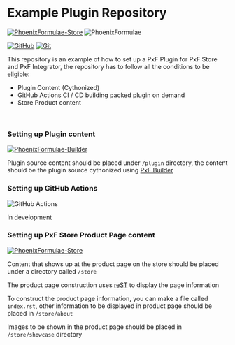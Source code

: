 <!-- LINKS -->
[phoenix-formulae]: https://phoenixformulae.com/
[phoenix-formulae-store]: https://store.phoenixformulae.com/
<!-- LINKS -->

<!-- PROJECTS -->
[projects:pxf-builder]: https://github.com/PhoenixFormulae/PxF-Builder
<!-- PROJECTS -->

<!-- OTHERS -->
[tools:github]: http://www.gihub.com/
[tools:git]: https://git-scm.com/
<!-- OTHERS -->


# Example Plugin Repository
[![PhoenixFormulae-Store](https://img.shields.io/badge/PhoenixFormulae-Store-orange.svg?style=for-the-badge&logo=data%3Aimage%2Fpng%3Bbase64%2CiVBORw0KGgoAAAANSUhEUgAAABAAAAAQCAMAAAFfKj%2FFAAAACXBIWXMAAA7EAAAOxAGVKw4bAAACIlBMVEWAgICecWhsbG3Xjitra2pQUFBvcnSJhoGNiIGPioNMSkh5gYuKenZ5ho1VX2duZ1eYin1YZGx0bFmaj4KdkoSgjHpuh5ummHFti6O1imVtiZ9sjKOsl4C2iWiyk3iUXlGNeUp7ZjpTdY5sjKVsjKWXf0jCpYSeUj%2BaRjPakjvLo306a5GmdFlRiLJvh5u5kj68cz1SksTAljzZm2bktVNRksVOksbnuFPbq0XkoUjSj2JNkshdnc9SlcnajUfwwVvrsEnVgTxOls%2FHeVC6tF7zx02%2BZ0D1wE1Ilc%2Fxx2tem7%2BAlKb6v1KHjoqjmGl5obuGqY2HoJiPoYfipSbmYSgAAABFkcxFks5HldFIldFboNZdmrhqlKVrka9xla19oJKMut2OfXOQk3yTgYOcmXeliGSnyeO1dS24n165XC66nmS6n4q%2Bc1u%2Bwo%2FLczXWsYXZxHzfwyDgkDfhkRTjlxrnKBHoOhnomBHouRPo0x3qKR7qUiDqf0XqhzXrYyXsNyPsZSbsaQrsbA7sbivtWiLtcAztdi7ucSbufzDuqRLuzxDvcBjvkiXwgC3xjSbyhx70ijv0lkX00Bv1gTz1lyL1l0T1ny71p131y3D2lUP2mzf2pTn2pkj2sW72zof3lj%2F3p1H3sg%2F3s2P3tGr5sCr6tkn6xFr6yQz6yj%2F71YX82AP824f9yFr90zf92hr94wX%2Bw1D%2BxFD%2BxVD%2BxlD%2B3Zf%2FyFHSXopCAAAAVXRSTlMAAQUFBgkJCgsMDxAQEiUmJisrKzAwOT5ITU5SU1RZWmBiZ2pscHaMl5ekp6eptba3wMLHyMnR0tfY2dra3d3d4OLk6ert7%2FT5%2Bfr7%2B%2F39%2Fv7%2B%2Fv7%2BeqFSlgAAAAFiS0dEVZMEuDMAAAEASURBVBgZNcEDV55hAIDhO9vGsrGs5bZsnHrism3btu1aXt%2F%2F661zui4kP2eRdDzhEiiAkE19zEAFk1wRTWVm2jjap%2FuKaKoaF4gY%2FPBYF6K4%2FHEOu4bjronDnQfARvaWCOjy6Qf8IkzkmxrKEUeeEKGWrtT8FaIi676d5rbU%2Bpz57RXSW5ZXB47OZcjr7fUvROkgiX%2FddUTiZgQa5vYOFlpg5QTWv9XwKa0WkgAMIhRwrvsTniC%2BJEXGdvbgXdbXWyQKa4eGqzKebxan8CxpbcoeOzmYHj27vbu%2BkqHsntw4eDE5stS9NbOW4mXLJ%2F%2F%2FLxuX%2F96D%2BKbkK5MEqyP5AA1%2FSyF%2FKQx0AAAAAElFTkSuQmCC
)][phoenix-formulae-store]
![PhoenixFormulae](https://img.shields.io/badge/PhoenixFormulae-Plugin-orange.svg?style=for-the-badge&logo=data%3Aimage%2Fpng%3Bbase64%2CiVBORw0KGgoAAAANSUhEUgAAABAAAAAQCAMAAAFfKj%2FFAAAACXBIWXMAAA7EAAAOxAGVKw4bAAACIlBMVEWAgICecWhsbG3Xjitra2pQUFBvcnSJhoGNiIGPioNMSkh5gYuKenZ5ho1VX2duZ1eYin1YZGx0bFmaj4KdkoSgjHpuh5ummHFti6O1imVtiZ9sjKOsl4C2iWiyk3iUXlGNeUp7ZjpTdY5sjKVsjKWXf0jCpYSeUj%2BaRjPakjvLo306a5GmdFlRiLJvh5u5kj68cz1SksTAljzZm2bktVNRksVOksbnuFPbq0XkoUjSj2JNkshdnc9SlcnajUfwwVvrsEnVgTxOls%2FHeVC6tF7zx02%2BZ0D1wE1Ilc%2Fxx2tem7%2BAlKb6v1KHjoqjmGl5obuGqY2HoJiPoYfipSbmYSgAAABFkcxFks5HldFIldFboNZdmrhqlKVrka9xla19oJKMut2OfXOQk3yTgYOcmXeliGSnyeO1dS24n165XC66nmS6n4q%2Bc1u%2Bwo%2FLczXWsYXZxHzfwyDgkDfhkRTjlxrnKBHoOhnomBHouRPo0x3qKR7qUiDqf0XqhzXrYyXsNyPsZSbsaQrsbA7sbivtWiLtcAztdi7ucSbufzDuqRLuzxDvcBjvkiXwgC3xjSbyhx70ijv0lkX00Bv1gTz1lyL1l0T1ny71p131y3D2lUP2mzf2pTn2pkj2sW72zof3lj%2F3p1H3sg%2F3s2P3tGr5sCr6tkn6xFr6yQz6yj%2F71YX82AP824f9yFr90zf92hr94wX%2Bw1D%2BxFD%2BxVD%2BxlD%2B3Zf%2FyFHSXopCAAAAVXRSTlMAAQUFBgkJCgsMDxAQEiUmJisrKzAwOT5ITU5SU1RZWmBiZ2pscHaMl5ekp6eptba3wMLHyMnR0tfY2dra3d3d4OLk6ert7%2FT5%2Bfr7%2B%2F39%2Fv7%2B%2Fv7%2BeqFSlgAAAAFiS0dEVZMEuDMAAAEASURBVBgZNcEDV55hAIDhO9vGsrGs5bZsnHrism3btu1aXt%2F%2F661zui4kP2eRdDzhEiiAkE19zEAFk1wRTWVm2jjap%2FuKaKoaF4gY%2FPBYF6K4%2FHEOu4bjronDnQfARvaWCOjy6Qf8IkzkmxrKEUeeEKGWrtT8FaIi676d5rbU%2Bpz57RXSW5ZXB47OZcjr7fUvROkgiX%2FddUTiZgQa5vYOFlpg5QTWv9XwKa0WkgAMIhRwrvsTniC%2BJEXGdvbgXdbXWyQKa4eGqzKebxan8CxpbcoeOzmYHj27vbu%2BkqHsntw4eDE5stS9NbOW4mXLJ%2F%2F%2FLxuX%2F96D%2BKbkK5MEqyP5AA1%2FSyF%2FKQx0AAAAAElFTkSuQmCC
)

[![GitHub](https://img.shields.io/badge/github-%23121011.svg?style=for-the-badge&logo=github&logoColor=white)][tools:github]
[![Git](https://img.shields.io/badge/git-%23F05033.svg?style=for-the-badge&logo=git&logoColor=white)][tools:git]

This repository is an example of how to set up a PxF Plugin
for PxF Store and PxF Integrator, the repository has to follow all the conditions to be eligible:
 - Plugin Content (Cythonized)
 - GitHub Actions CI / CD building packed plugin on demand
 - Store Product content
 
<br />


### Setting up Plugin content
[![PhoenixFormulae-Builder](https://img.shields.io/badge/PhoenixFormulae-Builder-orange.svg?style=for-the-badge&logo=data%3Aimage%2Fpng%3Bbase64%2CiVBORw0KGgoAAAANSUhEUgAAABAAAAAQCAMAAAFfKj%2FFAAAACXBIWXMAAA7EAAAOxAGVKw4bAAACIlBMVEWAgICecWhsbG3Xjitra2pQUFBvcnSJhoGNiIGPioNMSkh5gYuKenZ5ho1VX2duZ1eYin1YZGx0bFmaj4KdkoSgjHpuh5ummHFti6O1imVtiZ9sjKOsl4C2iWiyk3iUXlGNeUp7ZjpTdY5sjKVsjKWXf0jCpYSeUj%2BaRjPakjvLo306a5GmdFlRiLJvh5u5kj68cz1SksTAljzZm2bktVNRksVOksbnuFPbq0XkoUjSj2JNkshdnc9SlcnajUfwwVvrsEnVgTxOls%2FHeVC6tF7zx02%2BZ0D1wE1Ilc%2Fxx2tem7%2BAlKb6v1KHjoqjmGl5obuGqY2HoJiPoYfipSbmYSgAAABFkcxFks5HldFIldFboNZdmrhqlKVrka9xla19oJKMut2OfXOQk3yTgYOcmXeliGSnyeO1dS24n165XC66nmS6n4q%2Bc1u%2Bwo%2FLczXWsYXZxHzfwyDgkDfhkRTjlxrnKBHoOhnomBHouRPo0x3qKR7qUiDqf0XqhzXrYyXsNyPsZSbsaQrsbA7sbivtWiLtcAztdi7ucSbufzDuqRLuzxDvcBjvkiXwgC3xjSbyhx70ijv0lkX00Bv1gTz1lyL1l0T1ny71p131y3D2lUP2mzf2pTn2pkj2sW72zof3lj%2F3p1H3sg%2F3s2P3tGr5sCr6tkn6xFr6yQz6yj%2F71YX82AP824f9yFr90zf92hr94wX%2Bw1D%2BxFD%2BxVD%2BxlD%2B3Zf%2FyFHSXopCAAAAVXRSTlMAAQUFBgkJCgsMDxAQEiUmJisrKzAwOT5ITU5SU1RZWmBiZ2pscHaMl5ekp6eptba3wMLHyMnR0tfY2dra3d3d4OLk6ert7%2FT5%2Bfr7%2B%2F39%2Fv7%2B%2Fv7%2BeqFSlgAAAAFiS0dEVZMEuDMAAAEASURBVBgZNcEDV55hAIDhO9vGsrGs5bZsnHrism3btu1aXt%2F%2F661zui4kP2eRdDzhEiiAkE19zEAFk1wRTWVm2jjap%2FuKaKoaF4gY%2FPBYF6K4%2FHEOu4bjronDnQfARvaWCOjy6Qf8IkzkmxrKEUeeEKGWrtT8FaIi676d5rbU%2Bpz57RXSW5ZXB47OZcjr7fUvROkgiX%2FddUTiZgQa5vYOFlpg5QTWv9XwKa0WkgAMIhRwrvsTniC%2BJEXGdvbgXdbXWyQKa4eGqzKebxan8CxpbcoeOzmYHj27vbu%2BkqHsntw4eDE5stS9NbOW4mXLJ%2F%2F%2FLxuX%2F96D%2BKbkK5MEqyP5AA1%2FSyF%2FKQx0AAAAAElFTkSuQmCC
)][projects:pxf-builder]

Plugin source content should be placed under `/plugin`  directory, the content
should be the plugin source cythonized using [PxF Builder][projects:pxf-builder]


### Setting up GitHub Actions
![GitHub Actions](https://img.shields.io/badge/githubactions-%232671E5.svg?style=for-the-badge&logo=githubactions&logoColor=white)

In development



### Setting up PxF Store Product Page content
[![PhoenixFormulae-Store](https://img.shields.io/badge/PhoenixFormulae-Store-orange.svg?style=for-the-badge&logo=data%3Aimage%2Fpng%3Bbase64%2CiVBORw0KGgoAAAANSUhEUgAAABAAAAAQCAMAAAFfKj%2FFAAAACXBIWXMAAA7EAAAOxAGVKw4bAAACIlBMVEWAgICecWhsbG3Xjitra2pQUFBvcnSJhoGNiIGPioNMSkh5gYuKenZ5ho1VX2duZ1eYin1YZGx0bFmaj4KdkoSgjHpuh5ummHFti6O1imVtiZ9sjKOsl4C2iWiyk3iUXlGNeUp7ZjpTdY5sjKVsjKWXf0jCpYSeUj%2BaRjPakjvLo306a5GmdFlRiLJvh5u5kj68cz1SksTAljzZm2bktVNRksVOksbnuFPbq0XkoUjSj2JNkshdnc9SlcnajUfwwVvrsEnVgTxOls%2FHeVC6tF7zx02%2BZ0D1wE1Ilc%2Fxx2tem7%2BAlKb6v1KHjoqjmGl5obuGqY2HoJiPoYfipSbmYSgAAABFkcxFks5HldFIldFboNZdmrhqlKVrka9xla19oJKMut2OfXOQk3yTgYOcmXeliGSnyeO1dS24n165XC66nmS6n4q%2Bc1u%2Bwo%2FLczXWsYXZxHzfwyDgkDfhkRTjlxrnKBHoOhnomBHouRPo0x3qKR7qUiDqf0XqhzXrYyXsNyPsZSbsaQrsbA7sbivtWiLtcAztdi7ucSbufzDuqRLuzxDvcBjvkiXwgC3xjSbyhx70ijv0lkX00Bv1gTz1lyL1l0T1ny71p131y3D2lUP2mzf2pTn2pkj2sW72zof3lj%2F3p1H3sg%2F3s2P3tGr5sCr6tkn6xFr6yQz6yj%2F71YX82AP824f9yFr90zf92hr94wX%2Bw1D%2BxFD%2BxVD%2BxlD%2B3Zf%2FyFHSXopCAAAAVXRSTlMAAQUFBgkJCgsMDxAQEiUmJisrKzAwOT5ITU5SU1RZWmBiZ2pscHaMl5ekp6eptba3wMLHyMnR0tfY2dra3d3d4OLk6ert7%2FT5%2Bfr7%2B%2F39%2Fv7%2B%2Fv7%2BeqFSlgAAAAFiS0dEVZMEuDMAAAEASURBVBgZNcEDV55hAIDhO9vGsrGs5bZsnHrism3btu1aXt%2F%2F661zui4kP2eRdDzhEiiAkE19zEAFk1wRTWVm2jjap%2FuKaKoaF4gY%2FPBYF6K4%2FHEOu4bjronDnQfARvaWCOjy6Qf8IkzkmxrKEUeeEKGWrtT8FaIi676d5rbU%2Bpz57RXSW5ZXB47OZcjr7fUvROkgiX%2FddUTiZgQa5vYOFlpg5QTWv9XwKa0WkgAMIhRwrvsTniC%2BJEXGdvbgXdbXWyQKa4eGqzKebxan8CxpbcoeOzmYHj27vbu%2BkqHsntw4eDE5stS9NbOW4mXLJ%2F%2F%2FLxuX%2F96D%2BKbkK5MEqyP5AA1%2FSyF%2FKQx0AAAAAElFTkSuQmCC
)][phoenix-formulae-store]

Content that shows up at the product page on the store should be
placed under a directory called `/store`

The product page construction uses [reST](https://docutils.sourceforge.io/rst.html) to display the page information

To construct the product page information, you can make a file called `index.rst`, 
other information to be displayed in product page should be placed in `/store/about`

Images to be shown in the product page should be placed in `/store/showcase` directory

